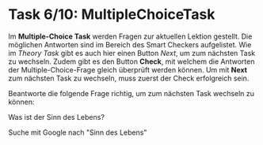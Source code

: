 # Task 6/10: MultipleChoiceTask
Im **Multiple-Choice Task** werden Fragen zur aktuellen Lektion gestellt. Die möglichen Antworten sind im Bereich
des Smart Checkers aufgelistet. Wie im *Theory Task* gibt es auch hier einen Button *Next*, um zum nächsten Task zu wechseln.
Zudem gibt es den Button **Check**, mit welchem die Antworten der Multiple-Choice-Frage gleich überprüft werden können.
Um mit **Next** zum nächsten Task zu wechseln, muss zuerst der Check erfolgreich sein.

Beantworte die folgende Frage richtig, um zum nächsten Task wechseln zu können:

Was ist der Sinn des Lebens?

<div class="hint">
  Suche mit Google nach "Sinn des Lebens"
</div>
